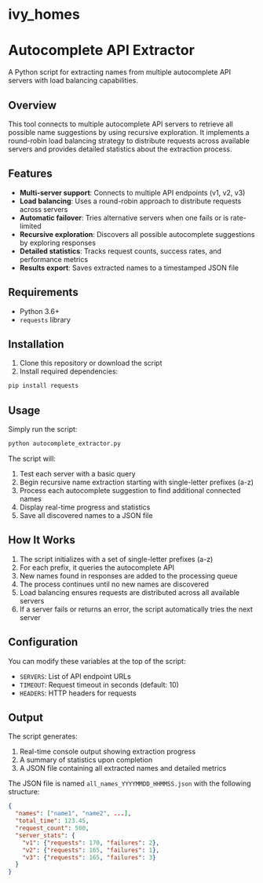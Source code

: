 # ivy_homes
# Autocomplete API Extractor

A Python script for extracting names from multiple autocomplete API servers with load balancing capabilities.

## Overview

This tool connects to multiple autocomplete API servers to retrieve all possible name suggestions by using recursive exploration. It implements a round-robin load balancing strategy to distribute requests across available servers and provides detailed statistics about the extraction process.

## Features

- **Multi-server support**: Connects to multiple API endpoints (v1, v2, v3)
- **Load balancing**: Uses a round-robin approach to distribute requests across servers
- **Automatic failover**: Tries alternative servers when one fails or is rate-limited
- **Recursive exploration**: Discovers all possible autocomplete suggestions by exploring responses
- **Detailed statistics**: Tracks request counts, success rates, and performance metrics
- **Results export**: Saves extracted names to a timestamped JSON file

## Requirements

- Python 3.6+
- `requests` library

## Installation

1. Clone this repository or download the script
2. Install required dependencies:

```bash
pip install requests
```

## Usage

Simply run the script:

```bash
python autocomplete_extractor.py
```

The script will:
1. Test each server with a basic query
2. Begin recursive name extraction starting with single-letter prefixes (a-z)
3. Process each autocomplete suggestion to find additional connected names
4. Display real-time progress and statistics
5. Save all discovered names to a JSON file

## How It Works

1. The script initializes with a set of single-letter prefixes (a-z)
2. For each prefix, it queries the autocomplete API
3. New names found in responses are added to the processing queue
4. The process continues until no new names are discovered
5. Load balancing ensures requests are distributed across all available servers
6. If a server fails or returns an error, the script automatically tries the next server

## Configuration

You can modify these variables at the top of the script:

- `SERVERS`: List of API endpoint URLs
- `TIMEOUT`: Request timeout in seconds (default: 10)
- `HEADERS`: HTTP headers for requests

## Output

The script generates:
1. Real-time console output showing extraction progress
2. A summary of statistics upon completion 
3. A JSON file containing all extracted names and detailed metrics

The JSON file is named `all_names_YYYYMMDD_HHMMSS.json` with the following structure:

```json
{
  "names": ["name1", "name2", ...],
  "total_time": 123.45,
  "request_count": 500,
  "server_stats": {
    "v1": {"requests": 170, "failures": 2},
    "v2": {"requests": 165, "failures": 1},
    "v3": {"requests": 165, "failures": 3}
  }
}
```
